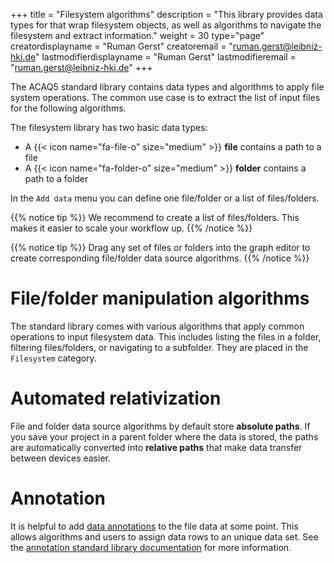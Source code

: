 +++
title = "Filesystem algorithms"
description = "This library provides data types for that wrap filesystem objects, as well as algorithms to navigate the filesystem and extract information."
weight = 30
type="page"
creatordisplayname = "Ruman Gerst"
creatoremail = "ruman.gerst@leibniz-hki.de"
lastmodifierdisplayname = "Ruman Gerst"
lastmodifieremail = "ruman.gerst@leibniz-hki.de"
+++

The ACAQ5 standard library contains data types and algorithms to apply file system operations.
The common use case is to extract the list of input files for the following algorithms.

The filesystem library has two basic data types:

* A {{< icon name="fa-file-o" size="medium" >}} **file** contains a path to a file
* A {{< icon name="fa-folder-o" size="medium" >}} **folder** contains a path to a folder

In the `Add data` menu you can define one file/folder or a list of files/folders.

{{% notice tip %}}
We recommend to create a list of files/folders. This makes it easier to scale your workflow up.
{{% /notice %}}

{{% notice tip %}}
Drag any set of files or folders into the graph editor to create corresponding file/folder data source algorithms.
{{% /notice %}}

# File/folder manipulation algorithms

The standard library comes with various algorithms that apply common operations to
input filesystem data. This includes listing the files in a folder,
filtering files/folders, or navigating to a subfolder.
They are placed in the `Filesystem` category.

# Automated relativization

File and folder data source algorithms by default store **absolute paths**.
If you save your project in a parent folder where the data is stored, the paths
are automatically converted into **relative paths** that make data transfer between
devices easier.

# Annotation

It is helpful to add [data annotations](/documentation/batch-pipelines) to the file data at some point.
This allows algorithms and users to assign data rows to an unique data set.
See the [annotation standard library documentation](/documentation/standard-library/annotations) for more information.
